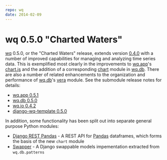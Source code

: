 ```yaml
---
repo: wq
date: 2014-02-09
---
```


# wq 0.5.0 "Charted Waters"

[wq](http://wq.io) 0.5.0, or the "Charted Waters" release, extends version [0.4.0](./wq-0.4.0.md) with a number of improved capabilities for managing and analyzing time series data.  This is exemplified most clearly in the improvements to [wq.app](http://wq.io/wq.app)'s [chart.js](http://wq.io/docs/chart-js) and the addition of a corresponding [chart](http://wq.io/docs/chart) module in [wq.db](http://wq.io/wq.db).  There are also a number of related enhancements to the organization and performance of [wq.db](http://wq.io/wq.db)'s [vera](http://wq.io/vera) module.  See the submodule release notes for details:
- [wq.app 0.5.1](./wq.app-0.5.1.md)
- [wq.db 0.5.0](./wq.db-0.5.0.md)
- [wq.io 0.4.2](./itertable-0.4.2.md)
- [django-wq-template 0.5.0](https://github.com/wq/django-wq-template/releases/v0.5.0)

In addition, some functionality has been split out into separate general purpose Python modules:
- [Django REST Pandas](https://github.com/wq/django-rest-pandas) - A REST API for [Pandas](http://pandas.pydata.org) dataframes, which forms the basis of the new `chart` module
- [Swapper](https://github.com/wq/django-swappable-models) - A Django swappable models impementation extracted from `wq.db.patterns`

